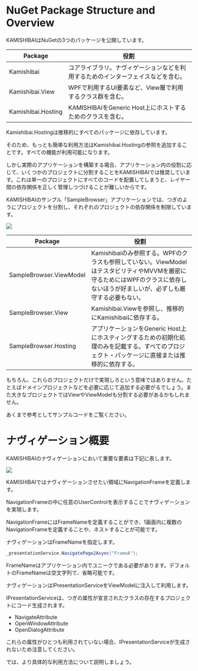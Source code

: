 # NuGet Package Structure and Overview

KAMISHIBAIはNuGetの3つのパッケージを公開しています。

|Package|役割|
|--|--|
|Kamishibai|コアライブラリ。ナヴィゲーションなどを利用するためのインターフェイスなどを含む。|
|Kamishibai.View|WPFで利用するUI要素など、View層で利用するクラス群を含む。|
|Kamishibai.Hosting|KAMISHIBAIをGeneric Host上にホストするためのクラスを含む。|

Kamishibai.Hostingは推移的にすべてのパッケージに依存しています。

そのため、もっとも簡単な利用方法はKamishibai.Hostingの参照を追加することです。すべての機能が利用可能になります。

しかし実際のアプリケーションを構築する場合、アプリケーション内の役割に応じて、いくつかのプロジェクトに分割することをKAMISHIBAIでは推奨しています。これは単一のプロジェクトにすべてのコードを配置してしまうと、レイヤー間の依存関係を正しく管理しつづけることが難しいからです。

KAMISHIBAIのサンプル「SampleBrowser」アプリケーションでは、つぎのようにプロジェクトを分割し、それぞれのプロジェクトの依存関係を制限しています。

![](/images/books/kamishibai/components.png)

|Package|役割|
|--|--|
|SampleBrowser.ViewModel|Kamishibaiのみ参照する。WPFのクラスも参照していない。ViewModelはテスタビリティやMVVMを厳密に守るためにはWPFのクラスに依存しないほうが好ましいが、必ずしも厳守する必要もない。|
|SampleBrowser.View|Kamishibai.Viewを参照し、推移的にKamishibaiに依存する。|
|SampleBrowser.Hosting|アプリケーションをGeneric Host上にホスティングするための初期化処理のみを記載する。すべてのプロジェクト・パッケージに直接または推移的に依存する。|

もちろん、これらのプロジェクトだけで実現しろという意味ではありません。たとえばドメインプロジェクトなどを必要に応じて追加する必要がるでしょう。また大きなプロジェクトではViewやViewModelも分割する必要があるかもしれません。

あくまで参考としてサンプルコードをご覧ください。

# ナヴィゲーション概要

KAMISHIBAIのナヴィゲーションにおいて重要な要素は下記に表します。

![](/images/books/kamishibai/architecture.png)

KAMISHIBAIではナヴィゲーションさせたい領域にNavigationFrameを定義します。

NavigationFrameの中に任意のUserControlを表示することでナヴィゲーションを実現します。

NavigationFrameにはFrameNameを定義することができ、1画面内に複数のNavigationFrameを定義することや、ネストすることが可能です。

ナヴィゲーションはFrameNameを指定します。

```cs
_presentationService.NavigatePage2Async("FrameA");
```

FrameNameはアプリケーション内でユニークである必要があります。デフォルトのFrameNameは空文字列で、省略可能です。

ナヴィゲーションはIPresentationServiceをViewModelに注入して利用します。

IPresentationServiceは、つぎの属性が宣言されたクラスの存在するプロジェクトにコード生成されます。

- NavigateAttribute
- OpenWindowAttribute
- OpenDialogAttribute

これらの属性がひとつも利用されていない場合、IPresentationServiceが生成されないため注意してください。

では、より具体的な利用方法について説明しましょう。

